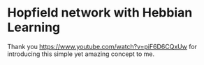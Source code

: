 # Hopfield network with Hebbian Learning


Thank you https://www.youtube.com/watch?v=piF6D6CQxUw for introducing this simple yet amazing concept to me.